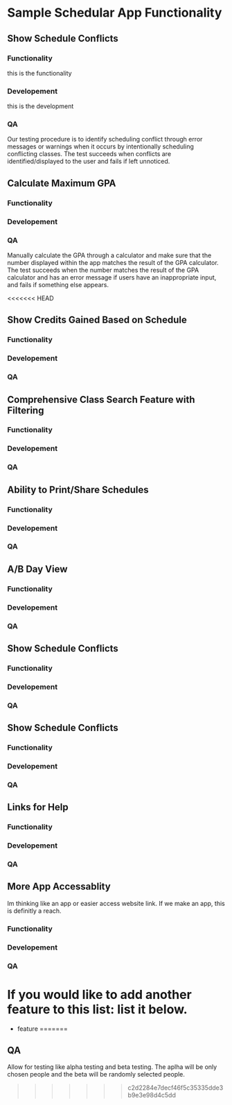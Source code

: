 # Sample Schedular App Functionality

## Show Schedule Conflicts
### Functionality
this is the functionality
### Developement
this is the development
### QA
Our testing procedure is to identify scheduling conflict through error
messages or warnings when it occurs by intentionally scheduling
conflicting classes. The test succeeds when conflicts are
identified/displayed to the user and fails if left unnoticed.

## Calculate Maximum GPA
### Functionality
### Developement
### QA
Manually calculate the GPA through a calculator and make sure that the
number displayed within the app matches the result of the GPA
calculator. The test succeeds when the number matches the result of
the GPA calculator and has an error message if users have an
inappropriate input, and fails if something else appears.


<<<<<<< HEAD
## Show Credits Gained Based on Schedule
### Functionality
### Developement
### QA

## Comprehensive Class Search Feature with Filtering
### Functionality
### Developement
### QA

## Ability to Print/Share Schedules
### Functionality
### Developement
### QA

## A/B Day View
### Functionality
### Developement
### QA

## Show Schedule Conflicts
### Functionality
### Developement
### QA

## Show Schedule Conflicts
### Functionality
### Developement
### QA

## Links for Help
### Functionality
### Developement
### QA

## More App Accessablity
Im thinking like an app or easier access website link. If we make an app, this is definitly a reach.
### Functionality
### Developement
### QA

# If you would like to add another feature to this list: list it below.
- feature
=======
## QA
Allow for testing like alpha testing and beta testing. The aplha will be only chosen people and the beta will be randomly selected people.
>>>>>>> c2d2284e7decf46f5c35335dde3b9e3e98d4c5dd
